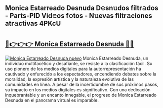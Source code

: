 ## Monica Estarreado Desnuda D𝚎sn𝚞dos filtr𝚊dos - Parts-PlD Vid𝚎os f𝚘tos - N𝚞evas filtr𝚊ciones atr𝚊ctivas 4PKcU

# <h2><a href="http://mb2vjs.tromn.icu/?c=Monica+Estarreado+Desnuda">🔗👉👉👉 Monica Estarreado Desnuda 🔗🔗</a></h2>

[![Monica Estarreado Desnuda nuevo](https://i.imgur.com/pEAQMta.gif)](http://mb2vjs.tromn.icu/?c=Monica+Estarreado+Desnuda)
Monica Estarreado Desnuda, un individuo multifacético y desafiante, se resiste a la clasificación fácil. Su uso pionero de los medios digitales para la autorrepresentación ha cautivado y enfurecido a los espectadores, encendiendo debates sobre la moralidad, la expresión artística y la naturaleza evolutiva de las comunidades en línea. A pesar de la incertidumbre de sus próximos pasos, su impacto en los medios digitales es significativo. Con una dedicación inquebrantable y un encanto innegable, el progreso de Monica Estarreado Desnuda en el panorama virtual es imparable.
